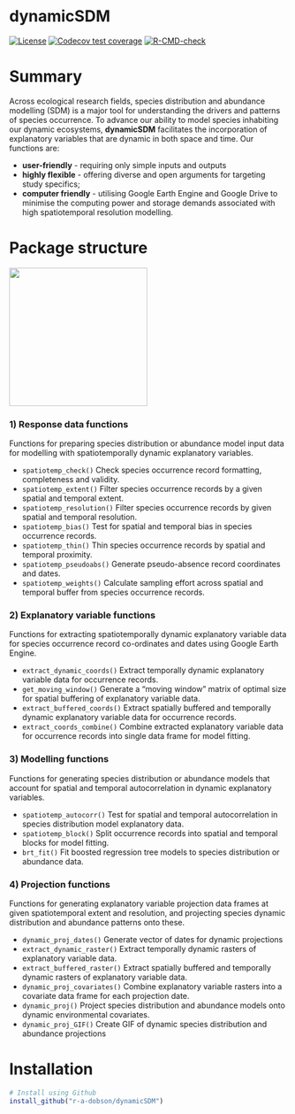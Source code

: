 
<!-- README.md is generated from README.Rmd. Please edit that file -->

# dynamicSDM

<!-- badges: start -->

[![License](https://img.shields.io/badge/license-GPL%20%28%3E=%203%29-lightgrey.svg?style=flat)](http://www.gnu.org/licenses/gpl-3.0.html)
[![Codecov test
coverage](https://codecov.io/gh/r-a-dobson/dynamicSDM/branch/main/graph/badge.svg)](https://app.codecov.io/gh/r-a-dobson/dynamicSDM?branch=main)
[![R-CMD-check](https://github.com/r-a-dobson/dynamicSDM/workflows/R-CMD-check/badge.svg)](https://github.com/r-a-dobson/dynamicSDM/actions)
<!-- badges: end -->

# Summary

Across ecological research fields, species distribution and abundance
modelling (SDM) is a major tool for understanding the drivers and
patterns of species occurrence. To advance our ability to model species
inhabiting our dynamic ecosystems, **dynamicSDM** facilitates the
incorporation of explanatory variables that are dynamic in both space
and time. Our functions are:

  - **user-friendly** - requiring only simple inputs and outputs
  - **highly flexible** - offering diverse and open arguments for
    targeting study specifics;
  - **computer friendly** - utilising Google Earth Engine and Google
    Drive to minimise the computing power and storage demands associated
    with high spatiotemporal resolution
modelling.

# Package structure

<a href='https://r-a-dobson.github.io/dynamicSDM'><img src="https://raw.githubusercontent.com/r-a-dobson/dynamicSDM/main/man/figures/Figure1.png" align="centre" height="250"/></a>

### 1\) Response data functions

Functions for preparing species distribution or abundance model input
data for modelling with spatiotemporally dynamic explanatory variables.

  - `spatiotemp_check()` Check species occurrence record formatting,
    completeness and validity.
  - `spatiotemp_extent()` Filter species occurrence records by a given
    spatial and temporal extent.
  - `spatiotemp_resolution()` Filter species occurrence records by given
    spatial and temporal resolution.
  - `spatiotemp_bias()` Test for spatial and temporal bias in species
    occurrence records.
  - `spatiotemp_thin()` Thin species occurrence records by spatial and
    temporal proximity.
  - `spatiotemp_pseudoabs()` Generate pseudo-absence record coordinates
    and dates.
  - `spatiotemp_weights()` Calculate sampling effort across spatial and
    temporal buffer from species occurrence records.

### 2\) Explanatory variable functions

Functions for extracting spatiotemporally dynamic explanatory variable
data for species occurrence record co-ordinates and dates using Google
Earth Engine.

  - `extract_dynamic_coords()` Extract temporally dynamic explanatory
    variable data for occurrence records.
  - `get_moving_window()` Generate a “moving window” matrix of optimal
    size for spatial buffering of explanatory variable data.
  - `extract_buffered_coords()` Extract spatially buffered and
    temporally dynamic explanatory variable data for occurrence records.
  - `extract_coords_combine()` Combine extracted explanatory variable
    data for occurrence records into single data frame for model
    fitting.

### 3\) Modelling functions

Functions for generating species distribution or abundance models that
account for spatial and temporal autocorrelation in dynamic explanatory
variables.

  - `spatiotemp_autocorr()` Test for spatial and temporal
    autocorrelation in species distribution model explanatory data.
  - `spatiotemp_block()` Split occurrence records into spatial and
    temporal blocks for model fitting.
  - `brt_fit()` Fit boosted regression tree models to species
    distribution or abundance data.

### 4\) Projection functions

Functions for generating explanatory variable projection data frames at
given spatiotemporal extent and resolution, and projecting species
dynamic distribution and abundance patterns onto these.

  - `dynamic_proj_dates()` Generate vector of dates for dynamic
    projections
  - `extract_dynamic_raster()` Extract temporally dynamic rasters of
    explanatory variable data.
  - `extract_buffered_raster()` Extract spatially buffered and
    temporally dynamic rasters of explanatory variable data.
  - `dynamic_proj_covariates()` Combine explanatory variable rasters
    into a covariate data frame for each projection date.
  - `dynamic_proj()` Project species distribution and abundance models
    onto dynamic environmental covariates.
  - `dynamic_proj_GIF()` Create GIF of dynamic species distribution and
    abundance projections

# Installation

``` r
# Install using Github 
install_github("r-a-dobson/dynamicSDM")
```
